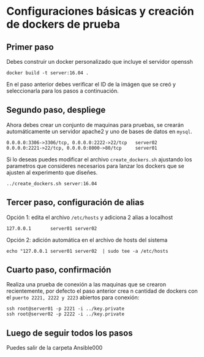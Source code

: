 # Configuraciones básicas y creación de dockers de prueba

## Primer paso
Debes construir un docker personalizado que incluye el servidor openssh

    docker build -t server:16.04 .

En el paso anterior debes verificar el ID de la imágen que se creó y seleccionarla para los pasos a continuación.

## Segundo paso, despliege

Ahora debes crear un conjunto de maquinas para pruebas, se crearán automáticamente un servidor apache2 y uno de bases de datos en `mysql`.


    0.0.0.0:3306->3306/tcp, 0.0.0.0:2222->22/tcp   server02
    0.0.0.0:2221->22/tcp, 0.0.0.0:8000->80/tcp     server01

Si lo deseas puedes modificar el archivo `create_dockers.sh` ajustando los parametros que consideres necesarios para lanzar los dockers que se ajusten al experimento que diseñes.

    ../create_dockers.sh server:16.04

## Tercer paso, configuración de alias
Opción 1: edita el archivo `/etc/hosts` y adiciona 2 alias a localhost

    127.0.0.1       server01 server02 

Opción 2: adición automática en el archivo de hosts del sistema

    echo "127.0.0.1 server01 server02  | sudo tee -a /etc/hosts

## Cuarto paso, confirmación
Realiza una prueba de conexión a las maquinas que se crearon recientemente, por defecto el paso anterior crea n cantidad de dockers con el `puerto 2221, 2222 y 2223` abiertos para conexión:

    ssh root@server01 -p 2221 -i ../key.private
    ssh root@server02 -p 2222 -i ../key.private
    
 ## Luego de seguir todos los pasos
 Puedes salir de la carpeta Ansible000 
    
